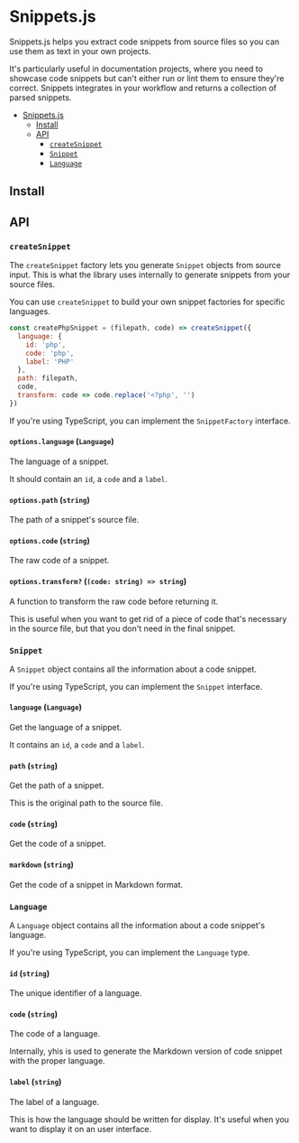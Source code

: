 # Snippets.js

Snippets.js helps you extract code snippets from source files so you can use them as text in your own projects.

It's particularly useful in documentation projects, where you need to showcase code snippets but can't either run or lint them to ensure they're correct. Snippets integrates in your workflow and returns a collection of parsed snippets.

- [Snippets.js](#snippetsjs)
  - [Install](#install)
  - [API](#api)
    - [`createSnippet`](#createsnippet)
    - [`Snippet`](#snippet)
    - [`Language`](#language)

## Install

## API

### `createSnippet`

The `createSnippet` factory lets you generate `Snippet` objects from source input. This is what the library uses internally to generate snippets from your source files.

You can use `createSnippet` to build your own snippet factories for specific languages.

```js
const createPhpSnippet = (filepath, code) => createSnippet({
  language: {
    id: 'php',
    code: 'php',
    label: 'PHP'
  },
  path: filepath,
  code,
  transform: code => code.replace('<?php', '')
})
```

If you're using TypeScript, you can implement the `SnippetFactory` interface.

#### `options.language` (`Language`) <!-- omit in toc -->

The language of a snippet.

It should contain an `id`, a `code` and a `label`.

#### `options.path` (`string`) <!-- omit in toc -->

The path of a snippet's source file.

#### `options.code` (`string`) <!-- omit in toc -->

The raw code of a snippet.

#### `options.transform?` (`(code: string) => string`) <!-- omit in toc -->

A function to transform the raw code before returning it.

This is useful when you want to get rid of a piece of code that's necessary in the source file, but that you don't need in the final snippet.

### `Snippet`

A `Snippet` object contains all the information about a code snippet.

If you're using TypeScript, you can implement the `Snippet` interface.

#### `language` (`Language`) <!-- omit in toc -->

Get the language of a snippet.

It contains an `id`, a `code` and a `label`.

#### `path` (`string`) <!-- omit in toc -->

Get the path of a snippet.

This is the original path to the source file.

#### `code` (`string`) <!-- omit in toc -->

Get the code of a snippet.

#### `markdown` (`string`) <!-- omit in toc -->

Get the code of a snippet in Markdown format.

### `Language`

A `Language` object contains all the information about a code snippet's language.

If you're using TypeScript, you can implement the `Language` type.

#### `id` (`string`) <!-- omit in toc -->

The unique identifier of a language.

#### `code` (`string`) <!-- omit in toc -->

The code of a language.

Internally, yhis is used to generate the Markdown version of code snippet with the proper language.

#### `label` (`string`) <!-- omit in toc -->

The label of a language.

This is how the language should be written for display. It's useful when you want to display it on an user interface.
